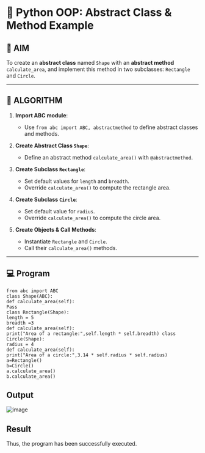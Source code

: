 # 🐍 Python OOP: Abstract Class & Method Example

## 🎯 AIM

To create an **abstract class** named `Shape` with an **abstract method** `calculate_area`, and implement this method in two subclasses: `Rectangle` and `Circle`.

---

## 🧠 ALGORITHM

1. **Import ABC module**:
   - Use `from abc import ABC, abstractmethod` to define abstract classes and methods.

2. **Create Abstract Class `Shape`**:
   - Define an abstract method `calculate_area()` with `@abstractmethod`.

3. **Create Subclass `Rectangle`**:
   - Set default values for `length` and `breadth`.
   - Override `calculate_area()` to compute the rectangle area.

4. **Create Subclass `Circle`**:
   - Set default value for `radius`.
   - Override `calculate_area()` to compute the circle area.

5. **Create Objects & Call Methods**:
   - Instantiate `Rectangle` and `Circle`.
   - Call their `calculate_area()` methods.

---

## 💻 Program
```
from abc import ABC 
class Shape(ABC):
def calculate_area(self):
Pass
class Rectangle(Shape): 
length = 5
breadth =3
def calculate_area(self):
print("Area of a rectangle:",self.length * self.breadth) class 
Circle(Shape):
radius = 4
def calculate_area(self):
print("Area of a circle:",3.14 * self.radius * self.radius) 
a=Rectangle()
b=Circle() 
a.calculate_area() 
b.calculate_area()
```

## Output
![image](https://github.com/user-attachments/assets/e1e8a833-de80-45e7-b0d4-54ae5915ead4)

## Result
Thus, the program has been successfully executed.
